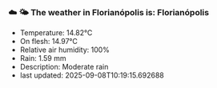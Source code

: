 ### ☁️ 🌤️  The weather in Florianópolis is: Florianópolis

- Temperature: 14.82°C
- On flesh: 14.97°C
- Relative air humidity: 100%
- Rain: 1.59 mm
- Description: Moderate rain
- last updated: 2025-09-08T10:19:15.692688
